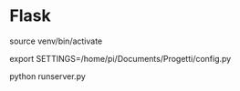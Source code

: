 # Flask

source venv/bin/activate

export SETTINGS=/home/pi/Documents/Progetti/config.py

python runserver.py


